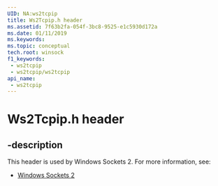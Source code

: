 ```yaml
---
UID: NA:ws2tcpip
title: Ws2Tcpip.h header
ms.assetid: 7f63b2fa-054f-3bc8-9525-e1c5930d172a
ms.date: 01/11/2019
ms.keywords: 
ms.topic: conceptual
tech.root: winsock
f1_keywords:
 - ws2tcpip
 - ws2tcpip/ws2tcpip
api_name:
 - ws2tcpip
---
```


# Ws2Tcpip.h header


## -description

This header is used by Windows Sockets 2. For more information, see:

- [Windows Sockets 2](../_winsock/index.md)

